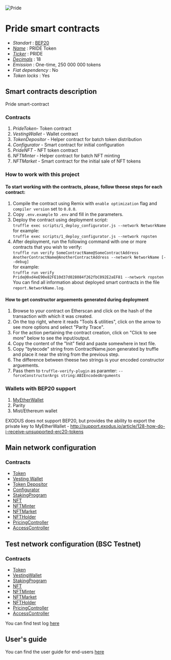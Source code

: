 ![Pride](logo.png "PRIDE Token")

# Pride smart contracts

* _Standart_        : [BEP20](https://github.com/binance-chain/BEPs/blob/master/BEP20.md)
* _[Name](https://github.com/binance-chain/BEPs/blob/master/BEP20.md#5111-name)_              : PRIDE Token
* _[Ticker](https://github.com/binance-chain/BEPs/blob/master/BEP20.md#5112-symbol)_          : PRIDE
* _[Decimals](https://github.com/binance-chain/BEPs/blob/master/BEP20.md#5113-decimals)_      : 18
* _Emission_        : One-time, 250 000 000 tokens
* _Fiat dependency_ : No
* _Token locks_     : Yes

## Smart contracts description

Pride smart-contract

### Contracts
1. _PrideToken_- Token contract
2. _VestingWallet_ - Wallet contract
3. _TokenDepositor_ - Helper contract for batch token distribution
4. _Configurator_ - Smart contract for initial configuration
5. _PrideNFT_ - NFT token contract
6. _NFTMinter_ - Helper contract for batch NFT minting
7. _NFTMarket_ - Smart contract for the initial sale of NFT tokens

### How to work with this project
#### To start working with the contracts, please, follow theese steps for each contract:
1. Compile the contract using Remix with `enable optimization` flag and `compiler version` set to `0.8.0`.
2. Copy `.env.example` to `.env` and fill in the parameters.
2. Deploy the contract using deployment script:  
   ```truffle exec scripts/1_deploy_configurator.js --network NetworkName```  
   for example:  
   ```truffle exec scripts/1_deploy_configurator.js --network ropsten```
3. After deployment, run the following command with one or more contracts that you wish to verify:  
    ```truffle run verify SomeContractName@SomeContractAddress AnotherContractName@AnotherContractAddress --network NetworkName [--debug]```  
    for example:  
    ```truffle run verify  Pride@0xd4eE90e82FE10d37d028084f262fbC092E2aEF81 --network ropsten```  
    You can find all information about deployed smart contracts in the file `report.NetworkName.log`.
#### How to get constructor arguements generated during deployment
1. Browse to your contract on Etherscan and click on the hash of the transaction with which it was created.
2. On the top right, where it reads "Tools & utilities", click on the arrow to see more options and select "Parity Trace".
3. For the action pertaining the contract creation, click on "Click to see more" below to see the input/output.
4. Copy the content of the "Init" field and paste somewhere in text file.
5. Copy "bytecode" string from ContractName.json generated by truffle and place it near the string from the previous step.
6. The difference between theese two strings is your encoded constructor arguements.
7. Pass them to `truffle-verify-plugin` as paramter: `--forceConstructorArgs string:ABIEncodedArguments`

### Wallets with BEP20 support
1. [MyEtherWallet](https://www.myetherwallet.com)
2. Parity
3. Mist/Ethereum wallet

EXODUS does not support BEP20, but provides the ability to export the private key to MyEtherWallet - http://support.exodus.io/article/128-how-do-i-receive-unsupported-erc20-tokens

## Main network configuration
### Contracts
* [Token](https://bscscan.com/address/0x085d15db9c7cd3df188422f88ec41ec573d691b9)
* [Vesting Wallet](https://bscscan.com/address/0xA8d3eEF1ca4f3eFB7289B19E31885a149B211Bd7)
* [Token Depositor](https://bscscan.com/address/0xF26e41b7ca8C8dAdc8798D75D85FBD853883234F)
* [Configurator](https://bscscan.com/address/0xB5037be25B0D4CC949f9BBFA2BaE62e3FcCca0DD)
* [StakingProgram](https://bscscan.com/address/0x723C896e82a6c4A617d4e1eace1Bb43070D8A2f3)
* [NFT](https://bscscan.com/token/0xB77C17b912c032cbb1B3e84F68C469A2a160D45a)
* [NFTMinter](https://bscscan.com/address/0x6C19392D9F8E85Ba8b50fc564798EE97F6B8D02D)
* [NFTMarket](https://bscscan.com/address/0xf61dAeF3641fD40EbFeE14118040aba1d6330eeF)
* [NFTHolder](https://bscscan.com/address/0x3b9D4c6b00c224A9EecD6520504CB6675be502c3)
* [PricingController](https://bscscan.com/address/0x072EeA2846f0A89c1f009BF5b18E14aBC32367d4)
* [AccessController](https://bscscan.com/address/0xab14BF2b2C9EdF742dd784440D4BB193B2f3b87f)

## Test network configuration (BSC Testnet)
### Contracts
* [Token](https://testnet.bscscan.com/token/0x0D8E7c62f192725d14559cC1DfDD884F9e8BA7Fb)
* [VestingWallet](https://testnet.bscscan.com/address/0xed3956e63bC7d848950BcC6B2B1c7957d5BBE7a4)
* [StakingProgram](https://testnet.bscscan.com/address/0x08906119c49a8D569A52e14597256c319457876d)
* [NFT](https://testnet.bscscan.com/token/0x363189488bcd7b928de7f954a131637fac0fe4b0)
* [NFTMinter](https://testnet.bscscan.com/address/0x2f1DE6Ea281cDA4FB277C12A4c88E5311CA1Fd3e)
* [NFTMarket]( https://testnet.bscscan.com/address/0xdb897c86019f5802A56500696D5eBE3cecf50878#code)
* [NFTHolder](https://testnet.bscscan.com/address/0x0dD4215ddd66b0068682c13EFFa610a88b2Cf458)
* [PricingController](https://testnet.bscscan.com/address/0x434C98cA90bc0EEC763e7B931F5e1CF9652cb9eB#code)
* [AccessController](https://testnet.bscscan.com/address/0x52E353e8e304f8F61ddE219F94afc4d57a132254)

You can find test log [here](docs/testnet.log.md)

## User's guide
You can find the user guide for end-users [here](docs/user.md)
